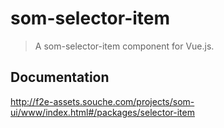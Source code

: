 # som-selector-item
> A som-selector-item component for Vue.js.

## Documentation
http://f2e-assets.souche.com/projects/som-ui/www/index.html#/packages/selector-item
